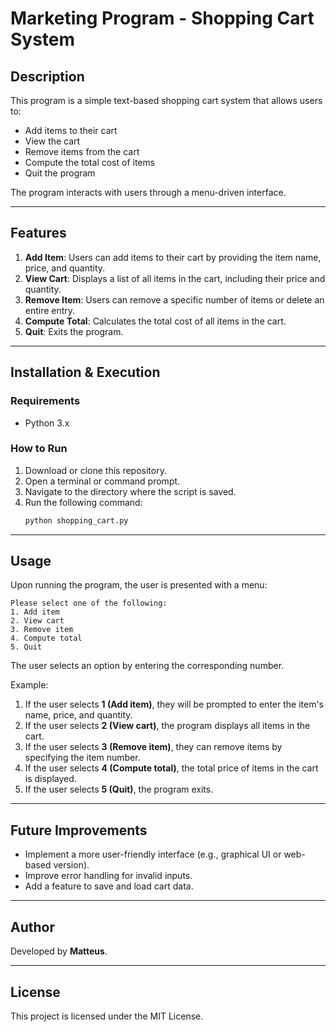# Marketing Program - Shopping Cart System

## Description
This program is a simple text-based shopping cart system that allows users to:

- Add items to their cart
- View the cart
- Remove items from the cart
- Compute the total cost of items
- Quit the program

The program interacts with users through a menu-driven interface.

---

## Features
1. **Add Item**: Users can add items to their cart by providing the item name, price, and quantity.
2. **View Cart**: Displays a list of all items in the cart, including their price and quantity.
3. **Remove Item**: Users can remove a specific number of items or delete an entire entry.
4. **Compute Total**: Calculates the total cost of all items in the cart.
5. **Quit**: Exits the program.

---

## Installation & Execution
### Requirements
- Python 3.x

### How to Run
1. Download or clone this repository.
2. Open a terminal or command prompt.
3. Navigate to the directory where the script is saved.
4. Run the following command:
   ```sh
   python shopping_cart.py
   ```

---

## Usage
Upon running the program, the user is presented with a menu:
```
Please select one of the following:
1. Add item
2. View cart
3. Remove item
4. Compute total
5. Quit
```
The user selects an option by entering the corresponding number.

Example:
1. If the user selects **1 (Add item)**, they will be prompted to enter the item's name, price, and quantity.
2. If the user selects **2 (View cart)**, the program displays all items in the cart.
3. If the user selects **3 (Remove item)**, they can remove items by specifying the item number.
4. If the user selects **4 (Compute total)**, the total price of items in the cart is displayed.
5. If the user selects **5 (Quit)**, the program exits.

---

## Future Improvements
- Implement a more user-friendly interface (e.g., graphical UI or web-based version).
- Improve error handling for invalid inputs.
- Add a feature to save and load cart data.

---

## Author
Developed by **Matteus**.

---

## License
This project is licensed under the MIT License.


